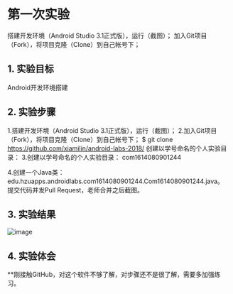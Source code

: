 # 第一次实验 
 
搭建开发环境（Android Studio 3.1正式版），运行（截图）；
加入Git项目（Fork），将项目克隆（Clone）到自己帐号下；
## 1. 实验目标
Android开发环境搭建
## 2. 实验步骤
1.搭建开发环境（Android Studio 3.1正式版），运行（截图）；
2.加入Git项目（Fork），将项目克隆（Clone）到自己帐号下；
$ git clone https://github.com/xiamilin/android-labs-2018/
创建以学号命名的个人实验目录：
3.创建以学号命名的个人实验目录：
com1614080901244

4.创建一个Java类：edu.hzuapps.androidlabs.com1614080901244.Com1614080901244.java。
 提交代码并发Pull Request，老师合并之后截图。


## 3. 实验结果
![image](https://github.com/Hdianyi/android-labs-2018/blob/5102056ae121feff543646f957f365957ce45bc1/com1614080901136/微信图片_20180421225937.jpg)
## 4. 实验体会
**刚接触GitHub，对这个软件不够了解，对步骤还不是很了解，需要多加强练习。
